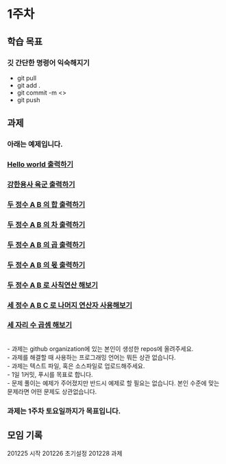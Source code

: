 # 1주차
## 학습 목표
### 깃 간단한 명령어 익숙해지기
- git pull
- git add .
- git commit -m <>
- git push

## 과제 
### 아래는 예제입니다.
### [Hello world 출력하기](https://www.acmicpc.net/problem/2557)
### [강한용사 육군 출력하기](https://www.acmicpc.net/problem/10718)
### [두 정수 A B 의 합 출력하기](https://www.acmicpc.net/problem/1000)
### [두 정수 A B 의 차 출력하기](https://www.acmicpc.net/problem/1001)
### [두 정수 A B 의 곱 출력하기](https://www.acmicpc.net/problem/10998)
### [두 정수 A B 의 몫 출력하기](https://www.acmicpc.net/problem/1008)
### [두 정수 A B 로 사칙연산 해보기](https://www.acmicpc.net/problem/10869)
### [세 정수 A B C 로 나머지 연산자 사용해보기](https://www.acmicpc.net/problem/10430)
### [세 자리 수 곱셈 해보기](https://www.acmicpc.net/problem/2588)
<br>
- 과제는 github organization에 있는 본인이 생성한 repos에 올려주세요.
<br>
- 과제를 해결할 때 사용하는 프로그래밍 언어는 뭐든 상관 없습니다.
<br>
- 과제는 텍스트 파일, 혹은 소스파일로 업로드해주세요.
<br>
- 1일 1커밋, 푸시를 목표로 합니다.
<br>
- 문제 풀이는 예제가 주어졌지만 반드시 예제로 할 필요는 없습니다. 본인 수준에 맞는 문제라면 어떤 문제도 상관없습니다.

### 과제는 1주차 토요일까지가 목표입니다.

## 모임 기록
201225 시작
201226 초기설정
201228 과제
